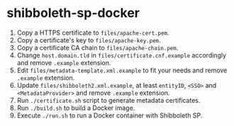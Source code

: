 # shibboleth-sp-docker

1. Copy a HTTPS certificate to `files/apache-cert.pem`.
2. Copy a certificate's key to `files/apache-key.pem`.
3. Copy a certificate CA chain to `files/apache-chain.pem`.
4. Change `host.domain.tld` in `files/certificate.cnf.example` accordingly and remove `.example` extension.
5. Edit `files/metadata-template.xml.example` to fit your needs and remove `.example` extension.
6. Update `files/shibboleth2.xml.example`, at least `entityID`, `<SSO>` and `<MetadataProvider>` and remove `.example` extension.
7. Run `./certificate.sh` script to generate metadata certificates.
8. Run `./build.sh` to build a Docker image.
9. Execute `./run.sh` to run a Docker container with Shibboleth SP.

